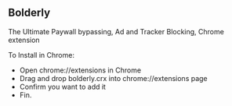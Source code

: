 <h2>Bolderly</h2>
<p>The Ultimate Paywall bypassing, Ad and Tracker Blocking, Chrome extension</p>

<p>To Install in Chrome:</p>

<ul>
<li>Open chrome://extensions in Chrome</li>
<li>Drag and drop bolderly.crx into chrome://extensions page</li>
<li>Confirm you want to add it</li>
<li>Fin.</li>
</ul>